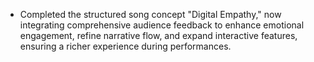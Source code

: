 - Completed the structured song concept "Digital Empathy," now integrating comprehensive audience feedback to enhance emotional engagement, refine narrative flow, and expand interactive features, ensuring a richer experience during performances.